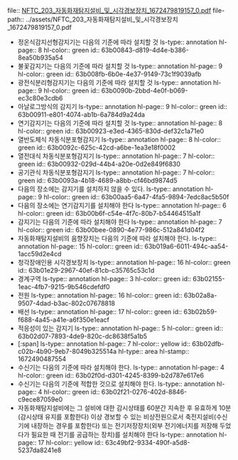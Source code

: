file:: [NFTC_203_자동화재탐지설비_및_시각경보장치_1672479819157_0.pdf](../assets/NFTC_203_자동화재탐지설비_및_시각경보장치_1672479819157_0.pdf)
file-path:: ../assets/NFTC_203_자동화재탐지설비_및_시각경보장치_1672479819157_0.pdf

- 정온식감지선형감지기는 다음의 기준에 따라 설치할 것
  ls-type:: annotation
  hl-page:: 8
  hl-color:: green
  id:: 63b00843-d819-4d4e-b386-8ea50b935a54
- 불꽃감지기는 다음의 기준에 따라 설치할 것
  ls-type:: annotation
  hl-page:: 9
  hl-color:: green
  id:: 63b008fb-6b0e-4e37-9149-73c1f9039afb
- 광전식분리형감지기는 다음의 기준에 따라 설치할 것
  ls-type:: annotation
  hl-page:: 9
  hl-color:: green
  id:: 63b0090b-2bbd-4e0f-b069-ec3c80e3cdb6
- 아날로그방식의 감지기
  ls-type:: annotation
  hl-page:: 9
  hl-color:: green
  id:: 63b00911-e801-4074-ab1b-6a784d9a24da
- 연기감지기는 다음의 기준에 따라 설치할 것
  ls-type:: annotation
  hl-page:: 8
  hl-color:: green
  id:: 63b00923-e3ed-4365-830d-def32c1a71e0
- 열반도체식 차동식분포형감지기
  ls-type:: annotation
  hl-page:: 8
  hl-color:: green
  id:: 63b0092c-625c-42cd-a6be-1ea3e18f0002
- 열전대식 차동식분포형감지기
  ls-type:: annotation
  hl-page:: 7
  hl-color:: green
  id:: 63b00932-029d-44b4-a20e-0d2e849f6830
- 공기관식 차동식분포형감지기
  ls-type:: annotation
  hl-page:: 7
  hl-color:: green
  id:: 63b0093a-4b18-4689-a8bb-cf46bd9874d5
- 다음의 장소에는 감지기를 설치하지 않을 수 있다.
  ls-type:: annotation
  hl-page:: 9
  hl-color:: green
  id:: 63b00aa5-6a47-4fa5-9894-7edc8ac5b50f
- 다음의 장소에는 연기감지기를 설치해야 한다
  ls-type:: annotation
  hl-page:: 6
  hl-color:: green
  id:: 63b00b6f-c54e-4f7c-80b7-b54464515a1f
- 감지기는 다음의 기준에 따라 설치해야 한다
  ls-type:: annotation
  hl-page:: 7
  hl-color:: green
  id:: 63b00bee-0890-4e77-986c-512a841d04f2
- 자동화재탐지설비의 음향장치는 다음의 기준에 따라 설치해야 한다.
  ls-type:: annotation
  hl-page:: 15
  hl-color:: green
  id:: 63b019a6-6011-494c-aa54-1acc59d2e4cd
- 청각장애인용 시각경보장치
  ls-type:: annotation
  hl-page:: 16
  hl-color:: green
  id:: 63b01e29-2967-40ef-81cb-c35765c53c1d
- 경계구역
  ls-type:: annotation
  hl-page:: 3
  hl-color:: green
  id:: 63b02155-1eac-4fb7-9215-9b546cdefdf0
- 전원
  ls-type:: annotation
  hl-page:: 16
  hl-color:: green
  id:: 63b02a8a-9507-4dad-b3ac-802c07678818
- 배선
  ls-type:: annotation
  hl-page:: 17
  hl-color:: green
  id:: 63b02b59-f688-4a45-a41e-a6f350e1eacf
- 적응성이 있는 감지기
  ls-type:: annotation
  hl-page:: 5
  hl-color:: green
  id:: 63b02d07-7893-4de9-820c-dc8638f5a1b5
- [:span]
  ls-type:: annotation
  hl-page:: 7
  hl-color:: yellow
  id:: 63b02dfb-c02b-4b90-9eb7-8049b325514a
  hl-type:: area
  hl-stamp:: 1672490487554
- 수신기는 다음의 기준에 따라 설치해야 한다.
  ls-type:: annotation
  hl-page:: 4
  hl-color:: green
  id:: 63b02f0d-d301-4245-8399-b2d787e617e6
- 수신기는 다음의 기준에 적합한 것으로 설치해야 한다.
  ls-type:: annotation
  hl-page:: 4
  hl-color:: green
  id:: 63b02f21-0276-402d-8846-c9ece87059e0
- 자동화재탐지설비에는 그 설비에 대한 감시상태를 60분간 지속한 후 유효하게 10분(감시상태 유지를 포함한다) 이상 경보할 수 있는 비상전원으로서 축전지설비(수신기에 내장하는 경우를 포함한다) 또는 전기저장장치(외부 전기에너지를 저장해 두었다가 필요한 때 전기를 공급하는 장치)를 설치해야 한다
  ls-type:: annotation
  hl-page:: 17
  hl-color:: yellow
  id:: 63c49bf2-9334-490f-a5d8-5237da8241e8